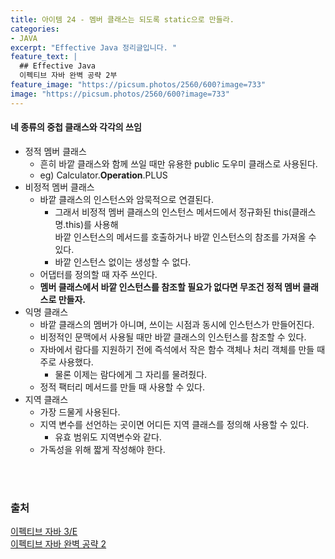 ```yaml
---
title: 아이템 24 - 멤버 클래스는 되도록 static으로 만들라.
categories:
- JAVA
excerpt: "Effective Java 정리글입니다. "
feature_text: |
  ## Effective Java
  이펙티브 자바 완벽 공략 2부 
feature_image: "https://picsum.photos/2560/600?image=733"
image: "https://picsum.photos/2560/600?image=733"
---
```

#### 네 종류의 중첩 클래스와 각각의 쓰임
- 정적 멤버 클래스
	- 흔히 바깥 클래스와 함께 쓰일 때만 유용한 public 도우미 클래스로 사용된다.
	- eg) Calculator.<Strong>Operation</strong>.PLUS
- 비정적 멤버 클래스
	- 바깥 클래스의 인스턴스와 암묵적으로 연결된다.
		- 그래서 비정적 멤버 클래스의 인스턴스 메서드에서 정규화된 this(클래스명.this)를 사용해<br>바깥 인스턴스의 메서드를 호출하거나 바깥 인스턴스의 참조를 가져올 수 있다.
		- 바깥 인스턴스 없이는 생성할 수 없다.
	- 어댑터를 정의할 때 자주 쓰인다.
	- <strong>멤버 클래스에서 바깥 인스턴스를 참조할 필요가 없다면 무조건 정적 멤버 클래스로 만들자.</strong>
- 익명 클래스
	- 바깥 클래스의 멤버가 아니며, 쓰이는 시점과 동시에 인스턴스가 만들어진다.
	- 비정적인 문맥에서 사용될 때만 바깥 클래스의 인스턴스를 참조할 수 있다.
	- 자바에서 람다를 지원하기 전에 즉석에서 작은 함수 객체나 처리 객체를 만들 때 주로 사용했다.
		- 물론 이제는 람다에게 그 자리를 물려줬다.
	- 정적 팩터리 메서드를 만들 때 사용할 수 있다.
- 지역 클래스
	- 가장 드물게 사용된다.
	- 지역 변수를 선언하는 곳이면 어디든 지역 클래스를 정의해 사용할 수 있다.
		- 유효 범위도 지역변수와 같다.
	- 가독성을 위해 짧게 작성해야 한다.

<br>
<br>

### 출처
[이펙티브 자바 3/E](https://search.shopping.naver.com/book/catalog/32436239326?cat_id=50010920&frm=PBOKMOD&query=%EC%9D%B4%ED%8E%99%ED%8B%B0%EB%B8%8C+%EC%9E%90%EB%B0%94&NaPm=ct%3Dldd7alyg%7Cci%3Da1cb3421196066f92fcb5265efd66df3e1c2923a%7Ctr%3Dboknx%7Csn%3D95694%7Chk%3D5cc68c09cd18680188aa8c89c3dcd09af25d60fd) <br/>
[이펙티브 자바 완벽 공략 2](https://www.inflearn.com/course/%EC%9D%B4%ED%8E%99%ED%8B%B0%EB%B8%8C-%EC%9E%90%EB%B0%94-2/dashboard)
